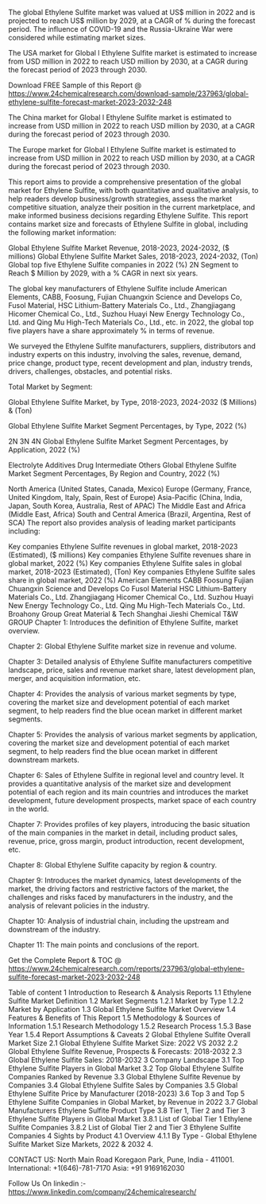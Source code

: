 The global Ethylene Sulfite market was valued at US$ million in 2022 and is projected to reach US$ million by 2029, at a CAGR of % during the forecast period. The influence of COVID-19 and the Russia-Ukraine War were considered while estimating market sizes.

The USA market for Global l Ethylene Sulfite   market is estimated to increase from USD million in 2022 to reach USD million by 2030, at a CAGR during the forecast period of 2023 through 2030.

Download FREE Sample of this Report @ https://www.24chemicalresearch.com/download-sample/237963/global-ethylene-sulfite-forecast-market-2023-2032-248

The China market for Global l Ethylene Sulfite  market is estimated to increase from USD million in 2022 to reach USD million by 2030, at a CAGR during the forecast period of 2023 through 2030.

The Europe market for Global l Ethylene Sulfite   market is estimated to increase from USD million in 2022 to reach USD million by 2030, at a CAGR during the forecast period of 2023 through 2030.

This report aims to provide a comprehensive presentation of the global market for Ethylene Sulfite, with both quantitative and qualitative analysis, to help readers develop business/growth strategies, assess the market competitive situation, analyze their position in the current marketplace, and make informed business decisions regarding Ethylene Sulfite. This report contains market size and forecasts of Ethylene Sulfite in global, including the following market information:

Global Ethylene Sulfite Market Revenue, 2018-2023, 2024-2032, ($ millions)
Global Ethylene Sulfite Market Sales, 2018-2023, 2024-2032, (Ton)
Global top five Ethylene Sulfite companies in 2022 (%)
2N Segment to Reach $ Million by 2029, with a % CAGR in next six years.

The global key manufacturers of Ethylene Sulfite include American Elements, CABB, Foosung, Fujian Chuangxin Science and Develops Co, Fusol Material, HSC Lithium-Battery Materials Co., Ltd., Zhangjiagang Hicomer Chemical Co., Ltd., Suzhou Huayi New Energy Technology Co., Ltd. and Qing Mu High-Tech Materials Co., Ltd., etc. in 2022, the global top five players have a share approximately % in terms of revenue.

We surveyed the Ethylene Sulfite manufacturers, suppliers, distributors and industry experts on this industry, involving the sales, revenue, demand, price change, product type, recent development and plan, industry trends, drivers, challenges, obstacles, and potential risks.

Total Market by Segment:

Global Ethylene Sulfite Market, by Type, 2018-2023, 2024-2032 ($ Millions) & (Ton)

Global Ethylene Sulfite Market Segment Percentages, by Type, 2022 (%)

2N
3N
4N
Global Ethylene Sulfite Market Segment Percentages, by Application, 2022 (%)

Electrolyte Additives
Drug Intermediate
Others
Global Ethylene Sulfite Market Segment Percentages, By Region and Country, 2022 (%)

North America (United States, Canada, Mexico)
Europe (Germany, France, United Kingdom, Italy, Spain, Rest of Europe)
Asia-Pacific (China, India, Japan, South Korea, Australia, Rest of APAC)
The Middle East and Africa (Middle East, Africa)
South and Central America (Brazil, Argentina, Rest of SCA)
The report also provides analysis of leading market participants including:

Key companies Ethylene Sulfite revenues in global market, 2018-2023 (Estimated), ($ millions)
Key companies Ethylene Sulfite revenues share in global market, 2022 (%)
Key companies Ethylene Sulfite sales in global market, 2018-2023 (Estimated), (Ton)
Key companies Ethylene Sulfite sales share in global market, 2022 (%)
American Elements
CABB
Foosung
Fujian Chuangxin Science and Develops Co
Fusol Material
HSC Lithium-Battery Materials Co., Ltd.
Zhangjiagang Hicomer Chemical Co., Ltd.
Suzhou Huayi New Energy Technology Co., Ltd.
Qing Mu High-Tech Materials Co., Ltd.
Broahony Group
Great Material & Tech
Shanghai Jieshi Chemical
T&W GROUP
Chapter 1: Introduces the definition of Ethylene Sulfite, market overview.

Chapter 2: Global Ethylene Sulfite market size in revenue and volume.

Chapter 3: Detailed analysis of Ethylene Sulfite manufacturers competitive landscape, price, sales and revenue market share, latest development plan, merger, and acquisition information, etc.

Chapter 4: Provides the analysis of various market segments by type, covering the market size and development potential of each market segment, to help readers find the blue ocean market in different market segments.

Chapter 5: Provides the analysis of various market segments by application, covering the market size and development potential of each market segment, to help readers find the blue ocean market in different downstream markets.

Chapter 6: Sales of Ethylene Sulfite in regional level and country level. It provides a quantitative analysis of the market size and development potential of each region and its main countries and introduces the market development, future development prospects, market space of each country in the world.

Chapter 7: Provides profiles of key players, introducing the basic situation of the main companies in the market in detail, including product sales, revenue, price, gross margin, product introduction, recent development, etc.

Chapter 8: Global Ethylene Sulfite capacity by region & country.

Chapter 9: Introduces the market dynamics, latest developments of the market, the driving factors and restrictive factors of the market, the challenges and risks faced by manufacturers in the industry, and the analysis of relevant policies in the industry.

Chapter 10: Analysis of industrial chain, including the upstream and downstream of the industry.

Chapter 11: The main points and conclusions of the report.

Get the Complete Report & TOC @ https://www.24chemicalresearch.com/reports/237963/global-ethylene-sulfite-forecast-market-2023-2032-248

Table of content
1 Introduction to Research & Analysis Reports
1.1 Ethylene Sulfite Market Definition
1.2 Market Segments
1.2.1 Market by Type
1.2.2 Market by Application
1.3 Global Ethylene Sulfite Market Overview
1.4 Features & Benefits of This Report
1.5 Methodology & Sources of Information
1.5.1 Research Methodology
1.5.2 Research Process
1.5.3 Base Year
1.5.4 Report Assumptions & Caveats
2 Global Ethylene Sulfite Overall Market Size
2.1 Global Ethylene Sulfite Market Size: 2022 VS 2032
2.2 Global Ethylene Sulfite Revenue, Prospects & Forecasts: 2018-2032
2.3 Global Ethylene Sulfite Sales: 2018-2032
3 Company Landscape
3.1 Top Ethylene Sulfite Players in Global Market
3.2 Top Global Ethylene Sulfite Companies Ranked by Revenue
3.3 Global Ethylene Sulfite Revenue by Companies
3.4 Global Ethylene Sulfite Sales by Companies
3.5 Global Ethylene Sulfite Price by Manufacturer (2018-2023)
3.6 Top 3 and Top 5 Ethylene Sulfite Companies in Global Market, by Revenue in 2022
3.7 Global Manufacturers Ethylene Sulfite Product Type
3.8 Tier 1, Tier 2 and Tier 3 Ethylene Sulfite Players in Global Market
3.8.1 List of Global Tier 1 Ethylene Sulfite Companies
3.8.2 List of Global Tier 2 and Tier 3 Ethylene Sulfite Companies
4 Sights by Product
4.1 Overview
4.1.1 By Type - Global Ethylene Sulfite Market Size Markets, 2022 & 2032
4.

CONTACT US:
North Main Road Koregaon Park, Pune, India - 411001.
International: +1(646)-781-7170
Asia: +91 9169162030

Follow Us On linkedin :- https://www.linkedin.com/company/24chemicalresearch/
